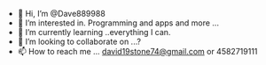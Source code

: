 - 👋 Hi, I’m @Dave889988
- 👀 I’m interested in. Programming and apps and more ...
- 🌱 I’m currently learning ..everything I can.
- 💞️ I’m looking to collaborate on ...?
- 📫 How to reach me ... david19stone74@gmail.com or 4582719111

<!---
Dave889988/Dave889988 is a ✨ special ✨ repository because its `README.md` (this file) appears on your GitHub profile.
You can click the Preview link to take a look at your changes.
--->

